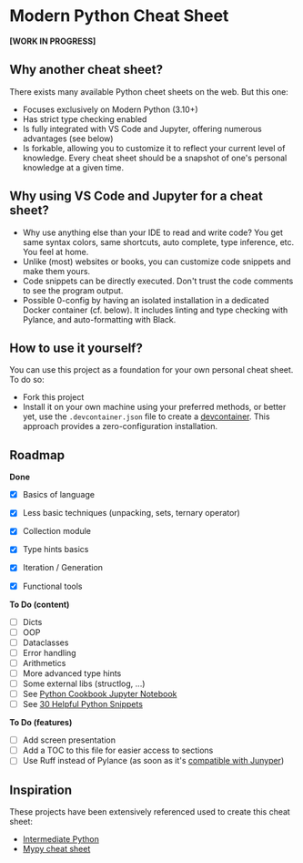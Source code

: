 # Modern Python Cheat Sheet

**[WORK IN PROGRESS]**

## Why another cheat sheet?

There exists many available Python cheet sheets on the web. But this one:
- Focuses exclusively on Modern Python (3.10+)
- Has strict type checking enabled
- Is fully integrated with VS Code and Jupyter, offering numerous advantages (see below)
- Is forkable, allowing you to customize it to reflect your current level of knowledge. Every cheat sheet should be a snapshot of one's personal knowledge at a given time.

## Why using VS Code and Jupyter for a cheat sheet?

- Why use anything else than your IDE to read and write code? You get same syntax colors, same shortcuts, auto complete, type inference, etc. You feel at home.
- Unlike (most) websites or books, you can customize code snippets and make them yours.
- Code snippets can be directly executed. Don't trust the code comments to see the program output.
- Possible 0-config by having an isolated installation in a dedicated Docker container (cf. below). It includes linting and type checking with Pylance, and auto-formatting with Black.


## How to use it yourself?
You can use this project as a foundation for your own personal cheat sheet. To do so:

- Fork this project
- Install it on your own machine using your preferred methods, or better yet, use the `.devcontainer.json` file to create a [devcontainer](https://code.visualstudio.com/docs/devcontainers/containers). This approach provides a zero-configuration installation.

## Roadmap

**Done**
- [x] Basics of language
- [x] Less basic techniques (unpacking, sets, ternary operator)
- [x] Collection module
- [x] Type hints basics
- [x] Iteration / Generation
- [x] Functional tools


**To Do (content)**
- [ ] Dicts
- [ ] OOP
- [ ] Dataclasses
- [ ] Error handling
- [ ] Arithmetics
- [ ] More advanced type hints
- [ ] Some external libs (structlog, ...)
- [ ] See [Python Cookbook Jupyter Notebook](https://github.com/acheamponge/Python-Cookbook-3rd-edition-JupyterNotebook-Code)
- [ ] See [30 Helpful Python Snippets](https://towardsdatascience.com/30-helpful-python-snippets-that-you-can-learn-in-30-seconds-or-less-69bb49204172)

**To Do (features)**
- [ ] Add screen presentation
- [ ] Add a TOC to this file for easier access to sections
- [ ] Use Ruff instead of Pylance (as soon as it's [compatible with Junyper](https://github.com/astral-sh/ruff/issues/5188))

## Inspiration

These projects have been extensively referenced used to create this cheat sheet:

- [Intermediate Python](https://book.pythontips.com/en/latest/)
- [Mypy cheat sheet](https://mypy.readthedocs.io/en/stable/cheat_sheet_py3.html)
